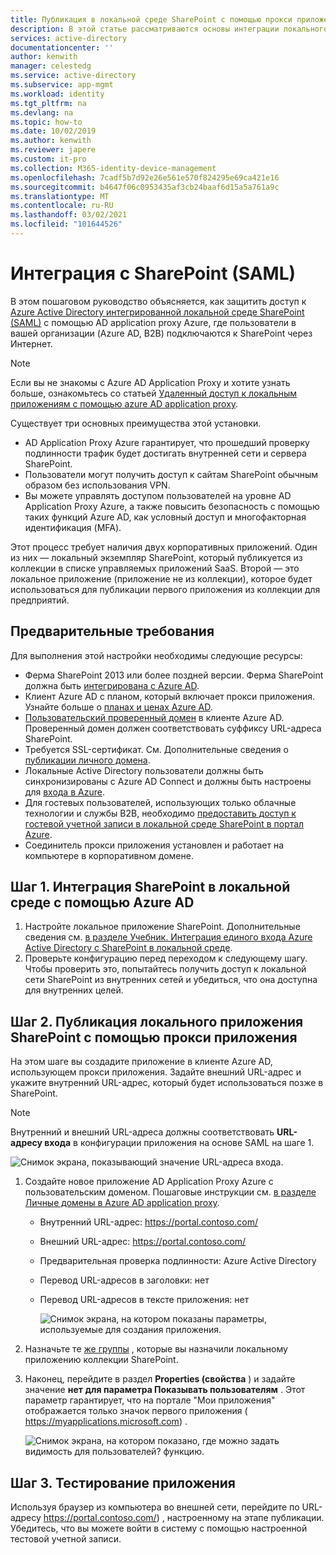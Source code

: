 ```yaml
---
title: Публикация в локальной среде SharePoint с помощью прокси приложения Azure AD
description: В этой статье рассматриваются основы интеграции локального сервера SharePoint с Azure AD Application Proxy для SAML.
services: active-directory
documentationcenter: ''
author: kenwith
manager: celestedg
ms.service: active-directory
ms.subservice: app-mgmt
ms.workload: identity
ms.tgt_pltfrm: na
ms.devlang: na
ms.topic: how-to
ms.date: 10/02/2019
ms.author: kenwith
ms.reviewer: japere
ms.custom: it-pro
ms.collection: M365-identity-device-management
ms.openlocfilehash: 7cadf5b7d92e26e561e570f824295e69ca421e16
ms.sourcegitcommit: b4647f06c0953435af3cb24baaf6d15a5a761a9c
ms.translationtype: MT
ms.contentlocale: ru-RU
ms.lasthandoff: 03/02/2021
ms.locfileid: "101644526"
---
```

# <a name="integrate-with-sharepoint-saml"></a>Интеграция с SharePoint (SAML)

В этом пошаговом руководство объясняется, как защитить доступ к [Azure Active Directory интегрированной локальной среде SharePoint (SAML)](../saas-apps/sharepoint-on-premises-tutorial.md) с помощью AD application proxy Azure, где пользователи в вашей организации (Azure AD, B2B) подключаются к SharePoint через Интернет.

> [!NOTE] 
> Если вы не знакомы с Azure AD Application Proxy и хотите узнать больше, ознакомьтесь со статьей [Удаленный доступ к локальным приложениям с помощью azure AD application proxy](./application-proxy.md).

Существует три основных преимущества этой установки.

- AD Application Proxy Azure гарантирует, что прошедший проверку подлинности трафик будет достигать внутренней сети и сервера SharePoint.
- Пользователи могут получить доступ к сайтам SharePoint обычным образом без использования VPN.
- Вы можете управлять доступом пользователей на уровне AD Application Proxy Azure, а также повысить безопасность с помощью таких функций Azure AD, как условный доступ и многофакторная идентификация (MFA).

Этот процесс требует наличия двух корпоративных приложений. Один из них — локальный экземпляр SharePoint, который публикуется из коллекции в списке управляемых приложений SaaS. Второй — это локальное приложение (приложение не из коллекции), которое будет использоваться для публикации первого приложения из коллекции для предприятий.

## <a name="prerequisites"></a>Предварительные требования

Для выполнения этой настройки необходимы следующие ресурсы:
 - Ферма SharePoint 2013 или более поздней версии. Ферма SharePoint должна быть [интегрирована с Azure AD](../saas-apps/sharepoint-on-premises-tutorial.md).
 - Клиент Azure AD с планом, который включает прокси приложения. Узнайте больше о [планах и ценах Azure AD](https://azure.microsoft.com/pricing/details/active-directory/).
 - [Пользовательский проверенный домен](../fundamentals/add-custom-domain.md) в клиенте Azure AD. Проверенный домен должен соответствовать суффиксу URL-адреса SharePoint.
 - Требуется SSL-сертификат. См. Дополнительные сведения о [публикации личного домена](./application-proxy-configure-custom-domain.md).
 - Локальные Active Directory пользователи должны быть синхронизированы с Azure AD Connect и должны быть настроены для [входа в Azure](../hybrid/plan-connect-user-signin.md). 
 - Для гостевых пользователей, использующих только облачные технологии и службы B2B, необходимо [предоставить доступ к гостевой учетной записи в локальной среде SharePoint в портал Azure](../saas-apps/sharepoint-on-premises-tutorial.md#grant-access-to-a-guest-account-to-sharepoint-on-premises-in-the-azure-portal).
 - Соединитель прокси приложения установлен и работает на компьютере в корпоративном домене.


## <a name="step-1-integrate-sharepoint-on-premises-with-azure-ad"></a>Шаг 1. Интеграция SharePoint в локальной среде с помощью Azure AD 

1. Настройте локальное приложение SharePoint. Дополнительные сведения см. [в разделе Учебник. Интеграция единого входа Azure Active Directory с SharePoint в локальной среде](../saas-apps/sharepoint-on-premises-tutorial.md).
2. Проверьте конфигурацию перед переходом к следующему шагу. Чтобы проверить это, попытайтесь получить доступ к локальной сети SharePoint из внутренних сетей и убедиться, что она доступна для внутренних целей. 


## <a name="step-2-publish-the-sharepoint-on-premises-application-with-application-proxy"></a>Шаг 2. Публикация локального приложения SharePoint с помощью прокси приложения

На этом шаге вы создадите приложение в клиенте Azure AD, использующем прокси приложения. Задайте внешний URL-адрес и укажите внутренний URL-адрес, который будет использоваться позже в SharePoint.

> [!NOTE] 
> Внутренний и внешний URL-адреса должны соответствовать **URL-адресу входа** в конфигурации приложения на основе SAML на шаге 1.

   ![Снимок экрана, показывающий значение URL-адреса входа.](./media/application-proxy-integrate-with-sharepoint-server/sso-url-saml.png)


 1. Создайте новое приложение AD Application Proxy Azure с пользовательским доменом. Пошаговые инструкции см. [в разделе Личные домены в Azure AD application proxy](./application-proxy-configure-custom-domain.md).

    - Внутренний URL-адрес: https://portal.contoso.com/
    - Внешний URL-адрес: https://portal.contoso.com/
    - Предварительная проверка подлинности: Azure Active Directory
    - Перевод URL-адресов в заголовки: нет
    - Перевод URL-адресов в тексте приложения: нет

        ![Снимок экрана, на котором показаны параметры, используемые для создания приложения.](./media/application-proxy-integrate-with-sharepoint-server/create-application-azure-active-directory.png)

2. Назначьте те [же группы](../saas-apps/sharepoint-on-premises-tutorial.md#create-an-azure-ad-security-group-in-the-azure-portal) , которые вы назначили локальному приложению коллекции SharePoint.

3. Наконец, перейдите в раздел **Properties (свойства** ) и задайте значение **нет** **для параметра Показывать пользователям** . Этот параметр гарантирует, что на портале "Мои приложения" отображается только значок первого приложения ( https://myapplications.microsoft.com) .

   ![Снимок экрана, на котором показано, где можно задать видимость для пользователей? функцию.](./media/application-proxy-integrate-with-sharepoint-server/configure-properties.png)
 
## <a name="step-3-test-your-application"></a>Шаг 3. Тестирование приложения

Используя браузер из компьютера во внешней сети, перейдите по URL-адресу https://portal.contoso.com/) , настроенному на этапе публикации. Убедитесь, что вы можете войти в систему с помощью настроенной тестовой учетной записи.